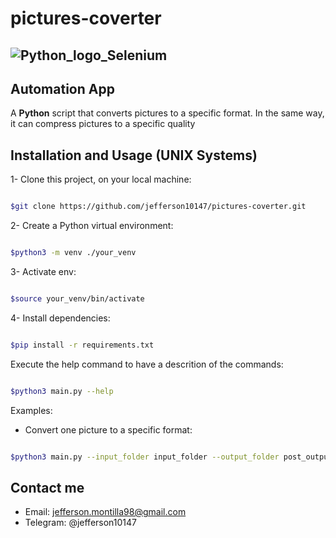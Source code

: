 # pictures-coverter

## ![Python_logo_Selenium](https://upload.wikimedia.org/wikipedia/commons/thumb/d/d3/Python_icon_%28black_and_white%29.svg/1024px-Python_icon_%28black_and_white%29.svg.png)

## Automation App

<p>A <b>Python</b> script that converts pictures to a specific format. In the same way, it can compress pictures to a specific quality</p>

## Installation and Usage (UNIX Systems)

1- Clone this project, on your local machine:

```bash

$git clone https://github.com/jefferson10147/pictures-coverter.git

```

2- Create a Python virtual environment:

``` bash

$python3 -m venv ./your_venv

```

3- Activate env:

```bash

$source your_venv/bin/activate

```

4- Install dependencies:

```bash

$pip install -r requirements.txt

```

Execute the help command to have a descrition of the commands:

```bash

$python3 main.py --help

```


Examples:

* Convert one picture to a specific format:

```bash

$python3 main.py --input_folder input_folder --output_folder post_output_folder --extension jpg  -- final_extension png --quality 100

```

## Contact me

* Email: jefferson.montilla98@gmail.com
* Telegram: @jefferson10147
